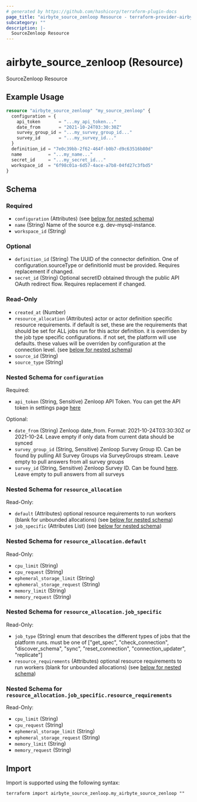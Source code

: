 ```yaml
---
# generated by https://github.com/hashicorp/terraform-plugin-docs
page_title: "airbyte_source_zenloop Resource - terraform-provider-airbyte"
subcategory: ""
description: |-
  SourceZenloop Resource
---
```


# airbyte_source_zenloop (Resource)

SourceZenloop Resource

## Example Usage

```terraform
resource "airbyte_source_zenloop" "my_source_zenloop" {
  configuration = {
    api_token       = "...my_api_token..."
    date_from       = "2021-10-24T03:30:30Z"
    survey_group_id = "...my_survey_group_id..."
    survey_id       = "...my_survey_id..."
  }
  definition_id = "7e0c39bb-2f62-464f-b0b7-d9c63516b80d"
  name          = "...my_name..."
  secret_id     = "...my_secret_id..."
  workspace_id  = "6f98c01a-6d57-4ace-a7b8-04fd27c3fbd5"
}
```

<!-- schema generated by tfplugindocs -->
## Schema

### Required

- `configuration` (Attributes) (see [below for nested schema](#nestedatt--configuration))
- `name` (String) Name of the source e.g. dev-mysql-instance.
- `workspace_id` (String)

### Optional

- `definition_id` (String) The UUID of the connector definition. One of configuration.sourceType or definitionId must be provided. Requires replacement if changed.
- `secret_id` (String) Optional secretID obtained through the public API OAuth redirect flow. Requires replacement if changed.

### Read-Only

- `created_at` (Number)
- `resource_allocation` (Attributes) actor or actor definition specific resource requirements. if default is set, these are the requirements that should be set for ALL jobs run for this actor definition. it is overriden by the job type specific configurations. if not set, the platform will use defaults. these values will be overriden by configuration at the connection level. (see [below for nested schema](#nestedatt--resource_allocation))
- `source_id` (String)
- `source_type` (String)

<a id="nestedatt--configuration"></a>
### Nested Schema for `configuration`

Required:

- `api_token` (String, Sensitive) Zenloop API Token. You can get the API token in settings page <a href="https://app.zenloop.com/settings/api">here</a>

Optional:

- `date_from` (String) Zenloop date_from. Format: 2021-10-24T03:30:30Z or 2021-10-24. Leave empty if only data from current data should be synced
- `survey_group_id` (String, Sensitive) Zenloop Survey Group ID. Can be found by pulling All Survey Groups via SurveyGroups stream. Leave empty to pull answers from all survey groups
- `survey_id` (String, Sensitive) Zenloop Survey ID. Can be found <a href="https://app.zenloop.com/settings/api">here</a>. Leave empty to pull answers from all surveys


<a id="nestedatt--resource_allocation"></a>
### Nested Schema for `resource_allocation`

Read-Only:

- `default` (Attributes) optional resource requirements to run workers (blank for unbounded allocations) (see [below for nested schema](#nestedatt--resource_allocation--default))
- `job_specific` (Attributes List) (see [below for nested schema](#nestedatt--resource_allocation--job_specific))

<a id="nestedatt--resource_allocation--default"></a>
### Nested Schema for `resource_allocation.default`

Read-Only:

- `cpu_limit` (String)
- `cpu_request` (String)
- `ephemeral_storage_limit` (String)
- `ephemeral_storage_request` (String)
- `memory_limit` (String)
- `memory_request` (String)


<a id="nestedatt--resource_allocation--job_specific"></a>
### Nested Schema for `resource_allocation.job_specific`

Read-Only:

- `job_type` (String) enum that describes the different types of jobs that the platform runs. must be one of ["get_spec", "check_connection", "discover_schema", "sync", "reset_connection", "connection_updater", "replicate"]
- `resource_requirements` (Attributes) optional resource requirements to run workers (blank for unbounded allocations) (see [below for nested schema](#nestedatt--resource_allocation--job_specific--resource_requirements))

<a id="nestedatt--resource_allocation--job_specific--resource_requirements"></a>
### Nested Schema for `resource_allocation.job_specific.resource_requirements`

Read-Only:

- `cpu_limit` (String)
- `cpu_request` (String)
- `ephemeral_storage_limit` (String)
- `ephemeral_storage_request` (String)
- `memory_limit` (String)
- `memory_request` (String)

## Import

Import is supported using the following syntax:

```shell
terraform import airbyte_source_zenloop.my_airbyte_source_zenloop ""
```
